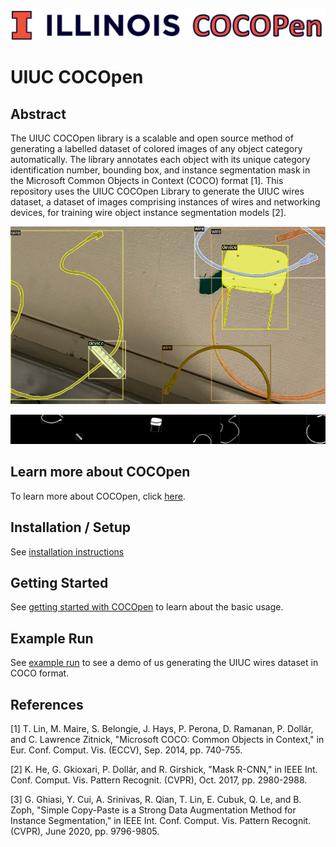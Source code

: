 <p align="center">
  <img src=.github/images/logo.png title="COCOpen Logo">
</p>

# **UIUC COCOpen**

## **Abstract**
The UIUC COCOpen library is a scalable and open source method of generating a labelled dataset of colored images of any object category automatically. The library annotates each object with its unique category identification number, bounding box, and instance segmentation mask in the Microsoft Common Objects in Context (COCO) format [1]. This repository uses the UIUC COCOpen Library to generate the UIUC wires dataset, a dataset of images comprising instances of wires and networking devices, for training wire object instance segmentation models [2].

<p align="center">
  <img src=demo/visualization/0.png width="1000" title="Visualization of COCOpen Automatic Instance Segmentation">
</p>

<p align="center">
  <img src=demo/masks/0.png width="1000" title="Visualization of COCOpen Object Instance Masks">
</p>

## **Learn more about COCOpen**
To learn more about COCOpen, click [here](.github/LEARN_MORE.md).

## **Installation / Setup**
See [installation instructions](.github/docs/INSTALLATION.md)

## **Getting Started**
See [getting started with COCOpen](.github/docs/GETTING_STARTED.md) to learn about the basic usage.

## **Example Run**
See [example run](.github/docs/EXAMPLE_RUN.md) to see a demo of us generating the UIUC wires dataset in COCO format.

## References
<a id="1">[1]</a> 
T. Lin, M. Maire, S. Belongie, J. Hays, P. Perona, D. Ramanan, P. Dollár, and C. Lawrence Zitnick, "Microsoft COCO: Common Objects in Context," in Eur. Conf. Comput. Vis. (ECCV), Sep. 2014, pp. 740-755.

<a id="2">[2]</a> 
K. He, G. Gkioxari, P. Dollár, and R. Girshick, "Mask R-CNN," in IEEE Int. Conf. Comput. Vis. Pattern Recognit. (CVPR), Oct. 2017, pp. 2980-2988.

<a id="3">[3]</a> 
G. Ghiasi, Y. Cui, A. Srinivas, R. Qian, T. Lin, E. Cubuk, Q. Le, and B. Zoph, "Simple Copy-Paste is a Strong Data Augmentation Method for Instance Segmentation," in IEEE Int. Conf. Comput. Vis. Pattern Recognit. (CVPR), June 2020, pp. 9796-9805.
